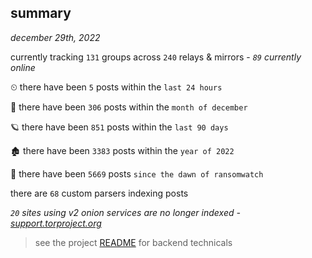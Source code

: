 
## summary
_december 29th, 2022_

currently tracking `131` groups across `240` relays & mirrors - _`89` currently online_

⏲ there have been `5` posts within the `last 24 hours`

🦈 there have been `306` posts within the `month of december`

🪐 there have been `851` posts within the `last 90 days`

🏚 there have been `3383` posts within the `year of 2022`

🦕 there have been `5669` posts `since the dawn of ransomwatch`

there are `68` custom parsers indexing posts

_`20` sites using v2 onion services are no longer indexed - [support.torproject.org](https://support.torproject.org/onionservices/v2-deprecation/)_

> see the project [README](https://github.com/joshhighet/ransomwatch#ransomwatch--) for backend technicals
